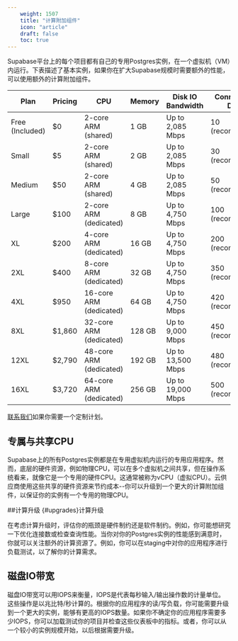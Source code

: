 ```yaml
---
    weight: 1507
    title: "计算附加组件"
    icon: "article"
    draft: false
    toc: true
---
```


Supabase平台上的每个项目都有自己的专用Postgres实例，在一个虚拟机（VM）内运行。下表描述了基本实例，如果你在扩大Supabase规模时需要额外的性能，可以使用额外的计算附加组件。

Plan | Pricing | CPU | Memory | Disk IO Bandwidth | Connections: Direct | Connections: Pooler
-----|---------|-----|--------|-------------------|---------------------|--------------------
Free (Included) | $0 | 2-core ARM (shared) | 1 GB | Up to 2,085 Mbps | 10 (recommended) | 50 (recommended)
Small | $5 | 2-core ARM (shared) | 2 GB | Up to 2,085 Mbps | 30 (recommended) | 75 (recommended)
Medium | $50 | 2-core ARM (shared) | 4 GB | Up to 2,085 Mbps | 50 (recommended) | 150 (recommended)
Large | $100 | 2-core ARM (dedicated) | 8 GB | Up to 4,750 Mbps | 100 (recommended) | 300 (recommended)
XL | $200 | 4-core ARM (dedicated) | 16 GB | Up to 4,750 Mbps | 200 (recommended) | 600 (recommended)
2XL | $400 | 8-core ARM (dedicated) | 32 GB | Up to 4,750 Mbps | 350 (recommended) | 1200 (recommended)
4XL | $950 | 16-core ARM (dedicated) | 64 GB | Up to 4,750 Mbps | 420 (recommended) | 2800 (recommended)
8XL | $1,860 | 32-core ARM (dedicated) | 128 GB | Up to 9,000 Mbps | 450 (recommended) | 5600 (recommended)
12XL | $2,790 | 48-core ARM (dedicated) | 192 GB | Up to 13,500 Mbps | 480 (recommended) | 8600 (recommended)
16XL | $3,720 | 64-core ARM (dedicated) | 256 GB | Up to 19,000 Mbps | 500 (recommended) | 11,600 (recommended)

[联系我们](/docs/contactus/)如果你需要一个定制计划。

## 专属与共享CPU

Supabase上的所有Postgres实例都是在专用虚拟机内运行的专用应用程序。然而，底层的硬件资源，例如物理CPU，可以在多个虚拟机之间共享，但在操作系统看来，就像它是一个专用的硬件CPU。这通常被称为vCPU（虚拟CPU）。云供应商使用这些共享的硬件资源来节约成本--你可以升级到一个更大的计算附加组件，以保证你的实例有一个专用的物理CPU。

##计算升级 {#upgrades}计算升级

在考虑计算升级时，评估你的瓶颈是硬件制约还是软件制约。例如，你可能想研究一下优化连接数或检查查询性能。当你对你的Postgres实例的性能感到满意时，你就可以关注额外的计算资源了。例如，你可以在staging中对你的应用程序进行负载测试，以了解你的计算需求。

## 磁盘IO带宽

磁盘IO带宽可以用IOPS来衡量，IOPS是代表每秒输入/输出操作数的计量单位。这些操作是以兆比特/秒计算的。根据你的应用程序的读/写负载，你可能需要升级到一个更大的实例，能够有更高的IOPS数量。如果你不确定你的应用程序需要多少IOPS，你可以加载测试你的项目并检查这些仪表板中的指标。或者，你可以从一个较小的实例规模开始，以后根据需要升级。


